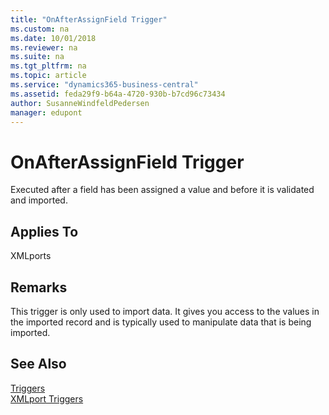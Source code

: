 ```yaml
---
title: "OnAfterAssignField Trigger"
ms.custom: na
ms.date: 10/01/2018
ms.reviewer: na
ms.suite: na
ms.tgt_pltfrm: na
ms.topic: article
ms.service: "dynamics365-business-central"
ms.assetid: feda29f9-b64a-4720-930b-b7cd96c73434
author: SusanneWindfeldPedersen
manager: edupont
---
```




# OnAfterAssignField Trigger
Executed after a field has been assigned a value and before it is validated and imported.  

## Applies To  
 XMLports  

## Remarks  
 This trigger is only used to import data. It gives you access to the values in the imported record and is typically used to manipulate data that is being imported.  

## See Also  
 [Triggers](devenv-triggers.md)  
 [XMLport Triggers](devenv-xmlport-triggers.md)  